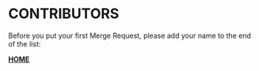 # CONTRIBUTORS

Before you put your first Merge Request, please add your name to the end of the list:


**[HOME](https://gitlab.com/exadra37-docker-images/visual-studio-code)**
